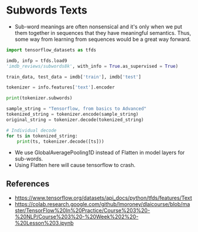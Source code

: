 # Subwords Texts

- Sub-word meanings are often nonsensical and it's only when we put them together in sequences that they have meaningful
  semantics. Thus, some way from learning from sequences would be a great way forward.

```python
import tensorflow_datasets as tfds

imdb, infp = tfds.load9
'imdb_reviews/subwords8k', with_info = True.as_supervised = True)

train_data, test_data = imdb['train'], imdb['test']

tokenizer = info.features['text'].encoder

print(tokenizer.subwords)

sample_string = "Tensorflow, from basics to Advanced"
tokenized_string = tokenizer.encode(sample_string)
original_string = tokenizer.decode(tokenized_string)

# Individual decode
for ts in tokenized_string:
    print(ts, tokenizer.decode([ts]))

```

- We use GlobalAveragePooling1D instead of Flatten in model layers for sub-words.
- Using Flatten here will cause tensorflow to crash.

## References

- https://www.tensorflow.org/datasets/api_docs/python/tfds/features/Text
- https://colab.research.google.com/github/lmoroney/dlaicourse/blob/master/TensorFlow%20In%20Practice/Course%203%20-%20NLP/Course%203%20-%20Week%202%20-%20Lesson%203.ipynb